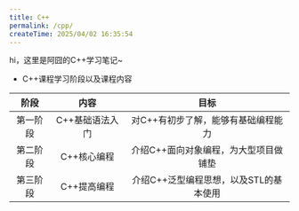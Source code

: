 ```yaml
---
title: C++
permalink: /cpp/
createTime: 2025/04/02 16:35:54
---
```


hi，这里是阿囧的C++学习笔记~



* C++课程学习阶段以及课程内容



| 阶段     | 内容            | 目标                                   |
| :--------: | :---------------: | :--------------------------------------: |
| 第一阶段 | C++基础语法入门 | 对C++有初步了解，能够有基础编程能力    |
| 第二阶段 | C++核心编程     | 介绍C++面向对象编程，为大型项目做铺垫  |
| 第三阶段 | C++提高编程     | 介绍C++泛型编程思想，以及STL的基本使用 |
